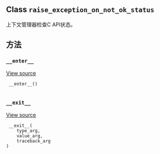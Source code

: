 

## Class  `raise_exception_on_not_ok_status` 
上下文管理器检查C API状态。

## 方法


###  `__enter__` 
[View source](https://github.com/tensorflow/tensorflow/blob/r2.0/tensorflow/python/framework/errors_impl.py#L546-L548)

```
 __enter__()
 
```

###  `__exit__` 
[View source](https://github.com/tensorflow/tensorflow/blob/r2.0/tensorflow/python/framework/errors_impl.py#L550-L562)

```
 __exit__(
    type_arg,
    value_arg,
    traceback_arg
)
 
```

